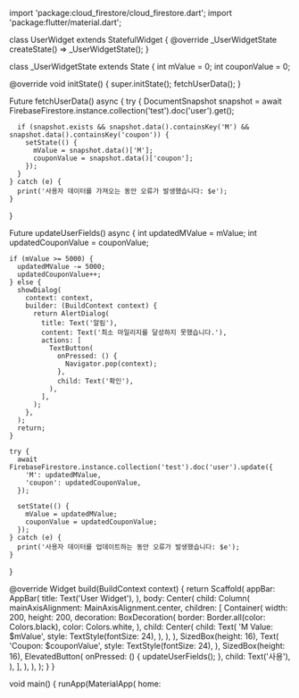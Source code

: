 import 'package:cloud_firestore/cloud_firestore.dart';
import 'package:flutter/material.dart';

class UserWidget extends StatefulWidget {
  @override
  _UserWidgetState createState() => _UserWidgetState();
}

class _UserWidgetState extends State<UserWidget> {
  int mValue = 0;
  int couponValue = 0;

  @override
  void initState() {
    super.initState();
    fetchUserData();
  }

  Future<void> fetchUserData() async {
    try {
      DocumentSnapshot snapshot = await FirebaseFirestore.instance.collection('test').doc('user').get();

      if (snapshot.exists && snapshot.data().containsKey('M') && snapshot.data().containsKey('coupon')) {
        setState(() {
          mValue = snapshot.data()['M'];
          couponValue = snapshot.data()['coupon'];
        });
      }
    } catch (e) {
      print('사용자 데이터를 가져오는 동안 오류가 발생했습니다: $e');
    }
  }

  Future<void> updateUserFields() async {
    int updatedMValue = mValue;
    int updatedCouponValue = couponValue;

    if (mValue >= 5000) {
      updatedMValue -= 5000;
      updatedCouponValue++;
    } else {
      showDialog(
        context: context,
        builder: (BuildContext context) {
          return AlertDialog(
            title: Text('알림'),
            content: Text('최소 마일리지를 달성하지 못했습니다.'),
            actions: [
              TextButton(
                onPressed: () {
                  Navigator.pop(context);
                },
                child: Text('확인'),
              ),
            ],
          );
        },
      );
      return;
    }

    try {
      await FirebaseFirestore.instance.collection('test').doc('user').update({
        'M': updatedMValue,
        'coupon': updatedCouponValue,
      });

      setState(() {
        mValue = updatedMValue;
        couponValue = updatedCouponValue;
      });
    } catch (e) {
      print('사용자 데이터를 업데이트하는 동안 오류가 발생했습니다: $e');
    }
  }

  @override
  Widget build(BuildContext context) {
    return Scaffold(
      appBar: AppBar(
        title: Text('User Widget'),
      ),
      body: Center(
        child: Column(
          mainAxisAlignment: MainAxisAlignment.center,
          children: [
            Container(
              width: 200,
              height: 200,
              decoration: BoxDecoration(
                border: Border.all(color: Colors.black),
                color: Colors.white,
              ),
              child: Center(
                child: Text(
                  'M Value: $mValue',
                  style: TextStyle(fontSize: 24),
                ),
              ),
            ),
            SizedBox(height: 16),
            Text(
              'Coupon: $couponValue',
              style: TextStyle(fontSize: 24),
            ),
            SizedBox(height: 16),
            ElevatedButton(
              onPressed: () {
                updateUserFields();
              },
              child: Text('사용'),
            ),
          ],
        ),
      ),
    );
  }
}

void main() {
  runApp(MaterialApp(
    home:
